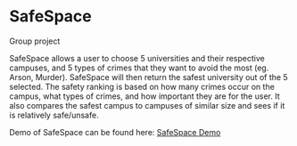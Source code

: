 # SafeSpace

Group project

SafeSpace allows a user to choose 5 universities and their respective campuses, and 5 types of crimes that they want to avoid the most (eg. Arson, Murder). SafeSpace will then return the safest university out of the 5 selected. The safety ranking is based on how many crimes occur on the campus, what types of crimes, and how important they are for the user. It also compares the safest campus to campuses of similar size and sees if it is relatively safe/unsafe.

Demo of SafeSpace can be found here: [SafeSpace Demo](https://www.youtube.com/watch?v=oO2zmhtVNPQ&feature=youtu.be)
